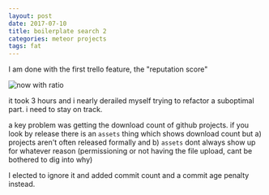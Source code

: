 ```yaml
---
layout: post
date: 2017-07-10
title: boilerplate search 2
categories: meteor projects
tags: fat
---
```


I am done with the first trello feature, the "reputation score"

![now with ratio](https://pbs.twimg.com/media/DEW0933WsAAaZOH.jpg:large)

it took 3 hours and i nearly derailed myself trying to refactor a suboptimal part. i need to stay on track.

a key problem was getting the download count of github projects. if you look by release there is an `assets` thing which shows download count but a) projects aren't often released formally and b) `assets` dont always show up for whatever reason (permissioning or not having the file upload, cant be bothered to dig into why)

I elected to ignore it and added commit count and a commit age penalty instead.
